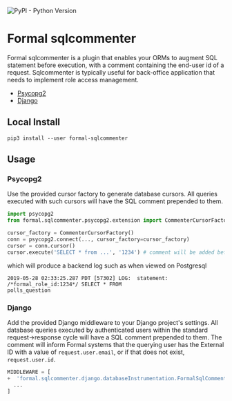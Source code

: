 ![PyPI - Python Version](https://img.shields.io/pypi/pyversions/formal-sqlcommenter)

# Formal sqlcommenter

Formal sqlcommenter is a plugin that enables your ORMs to augment SQL statement before execution, with a comment containing the end-user id of a request.
Sqlcommenter is typically useful for back-office application that needs to implement role access management.

 * [Psycopg2](#psycopg2)
 * [Django](#django)

## Local Install

```shell
pip3 install --user formal-sqlcommenter
```

## Usage

### Psycopg2

Use the provided cursor factory to generate database cursors. All queries executed with such cursors will have the SQL comment prepended to them.

```python
import psycopg2
from formal.sqlcommenter.psycopg2.extension import CommenterCursorFactory

cursor_factory = CommenterCursorFactory()
conn = psycopg2.connect(..., cursor_factory=cursor_factory)
cursor = conn.cursor()
cursor.execute('SELECT * from ...', '1234') # comment will be added before execution
```

which will produce a backend log such as when viewed on Postgresql
```shell
2019-05-28 02:33:25.287 PDT [57302] LOG:  statement: /*formal_role_id:1234*/ SELECT * FROM
polls_question 
```


### Django

Add the provided Django middleware to your Django project's settings. All database queries executed by authenticated users within the standard request→response cycle will have a SQL comment prepended to them. The comment will inform Formal systems that the querying user has the External ID with a value of `request.user.email`, or if that does not exist, `request.user.id`.

```python
MIDDLEWARE = [
+  'formal.sqlcommenter.django.databaseInstrumentation.FormalSqlCommenter',
  ...
]
```

